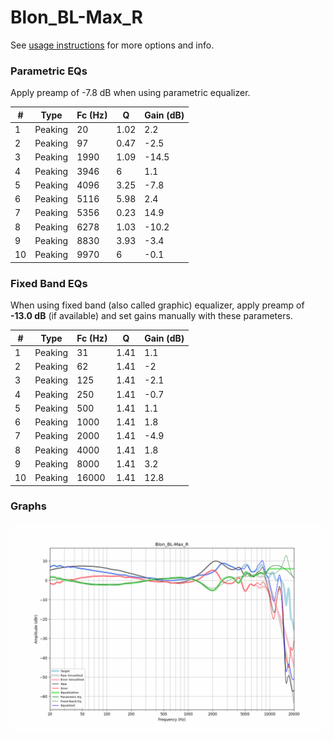 # Blon_BL-Max_R
See [usage instructions](https://github.com/jaakkopasanen/AutoEq#usage) for more options and info.

### Parametric EQs
Apply preamp of -7.8 dB when using parametric equalizer.

|   # | Type    |   Fc (Hz) |    Q |   Gain (dB) |
|-----|---------|-----------|------|-------------|
|   1 | Peaking |        20 | 1.02 |         2.2 |
|   2 | Peaking |        97 | 0.47 |        -2.5 |
|   3 | Peaking |      1990 | 1.09 |       -14.5 |
|   4 | Peaking |      3946 | 6    |         1.1 |
|   5 | Peaking |      4096 | 3.25 |        -7.8 |
|   6 | Peaking |      5116 | 5.98 |         2.4 |
|   7 | Peaking |      5356 | 0.23 |        14.9 |
|   8 | Peaking |      6278 | 1.03 |       -10.2 |
|   9 | Peaking |      8830 | 3.93 |        -3.4 |
|  10 | Peaking |      9970 | 6    |        -0.1 |

### Fixed Band EQs
When using fixed band (also called graphic) equalizer, apply preamp of **-13.0 dB** (if available) and set gains manually with these parameters.

|   # | Type    |   Fc (Hz) |    Q |   Gain (dB) |
|-----|---------|-----------|------|-------------|
|   1 | Peaking |        31 | 1.41 |         1.1 |
|   2 | Peaking |        62 | 1.41 |        -2   |
|   3 | Peaking |       125 | 1.41 |        -2.1 |
|   4 | Peaking |       250 | 1.41 |        -0.7 |
|   5 | Peaking |       500 | 1.41 |         1.1 |
|   6 | Peaking |      1000 | 1.41 |         1.8 |
|   7 | Peaking |      2000 | 1.41 |        -4.9 |
|   8 | Peaking |      4000 | 1.41 |         1.8 |
|   9 | Peaking |      8000 | 1.41 |         3.2 |
|  10 | Peaking |     16000 | 1.41 |        12.8 |

### Graphs
![](./Blon_BL-Max_R.png)
